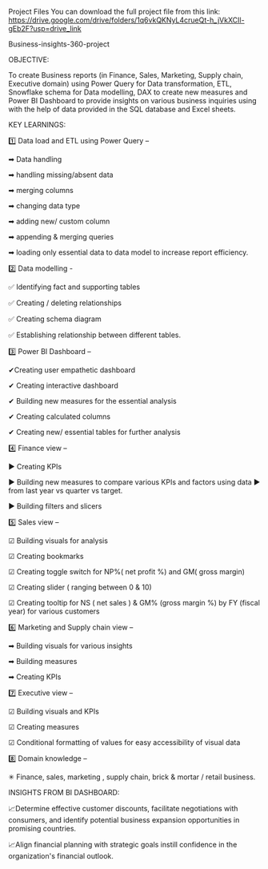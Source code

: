 Project Files
You can download the full project file from this link: https://drive.google.com/drive/folders/1q6vkQKNyL4crueQt-h_jVkXCIl-gEb2F?usp=drive_link

Business-insights-360-project

OBJECTIVE:

To create Business reports (in Finance, Sales, Marketing, Supply chain, Executive domain) using Power Query for Data transformation, ETL, Snowflake schema for Data modelling, DAX to create new measures and Power BI Dashboard to provide insights on various business inquiries using with the help of data provided in the SQL database and Excel sheets.

KEY LEARNINGS:

1️⃣ Data load and ETL using Power Query –

➡ Data handling

➡ handling missing/absent data


➡ merging columns

➡ changing data type

➡ adding new/ custom column

➡ appending & merging queries

➡ loading only essential data to data model to increase report efficiency.

2️⃣ Data modelling -

✅ Identifying fact and supporting tables

✅ Creating / deleting relationships

✅ Creating schema diagram

✅ Establishing relationship between different tables.

3️⃣ Power BI Dashboard –

✔Creating user empathetic dashboard

✔ Creating interactive dashboard

✔ Building new measures for the essential analysis

✔ Creating calculated columns

✔ Creating new/ essential tables for further analysis

4️⃣ Finance view –

▶ Creating KPIs 

▶ Building new measures to compare various KPIs and factors using data ▶ from last year vs quarter vs target.

▶ Building filters and slicers

5️⃣ Sales view –

☑ Building visuals for analysis

☑ Creating bookmarks

☑ Creating toggle switch for NP%( net profit %) and GM( gross margin)

☑ Creating slider ( ranging between 0 & 10)

☑ Creating tooltip for NS ( net sales ) & GM% (gross margin %) by FY (fiscal year) for various customers

6️⃣ Marketing and Supply chain view –

➡ Building visuals for various insights

➡ Building measures

➡ Creating KPIs

7️⃣ Executive view –

☑ Building visuals and KPIs

☑ Creating measures

☑ Conditional formatting of values for easy accessibility of visual data

8️⃣ Domain knowledge –

✳ Finance, sales, marketing , supply chain, brick & mortar / retail business.

INSIGHTS FROM BI DASHBOARD:

 📈Determine effective customer discounts, facilitate negotiations with consumers, and identify potential business expansion opportunities in promising countries.
 
 📈Align financial planning with strategic goals instill confidence in the organization's financial outlook.
